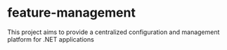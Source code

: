 # feature-management
This project aims to provide a centralized configuration and management platform for .NET applications
